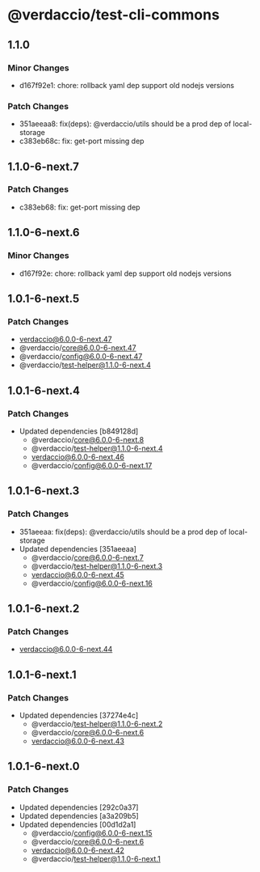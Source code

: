 # @verdaccio/test-cli-commons

## 1.1.0

### Minor Changes

- d167f92e1: chore: rollback yaml dep support old nodejs versions

### Patch Changes

- 351aeeaa8: fix(deps): @verdaccio/utils should be a prod dep of local-storage
- c383eb68c: fix: get-port missing dep

## 1.1.0-6-next.7

### Patch Changes

- c383eb68: fix: get-port missing dep

## 1.1.0-6-next.6

### Minor Changes

- d167f92e: chore: rollback yaml dep support old nodejs versions

## 1.0.1-6-next.5

### Patch Changes

- verdaccio@6.0.0-6-next.47
- @verdaccio/core@6.0.0-6-next.47
- @verdaccio/config@6.0.0-6-next.47
- @verdaccio/test-helper@1.1.0-6-next.4

## 1.0.1-6-next.4

### Patch Changes

- Updated dependencies [b849128d]
  - @verdaccio/core@6.0.0-6-next.8
  - @verdaccio/test-helper@1.1.0-6-next.4
  - verdaccio@6.0.0-6-next.46
  - @verdaccio/config@6.0.0-6-next.17

## 1.0.1-6-next.3

### Patch Changes

- 351aeeaa: fix(deps): @verdaccio/utils should be a prod dep of local-storage
- Updated dependencies [351aeeaa]
  - @verdaccio/core@6.0.0-6-next.7
  - @verdaccio/test-helper@1.1.0-6-next.3
  - verdaccio@6.0.0-6-next.45
  - @verdaccio/config@6.0.0-6-next.16

## 1.0.1-6-next.2

### Patch Changes

- verdaccio@6.0.0-6-next.44

## 1.0.1-6-next.1

### Patch Changes

- Updated dependencies [37274e4c]
  - @verdaccio/test-helper@1.1.0-6-next.2
  - @verdaccio/core@6.0.0-6-next.6
  - verdaccio@6.0.0-6-next.43

## 1.0.1-6-next.0

### Patch Changes

- Updated dependencies [292c0a37]
- Updated dependencies [a3a209b5]
- Updated dependencies [00d1d2a1]
  - @verdaccio/config@6.0.0-6-next.15
  - @verdaccio/core@6.0.0-6-next.6
  - verdaccio@6.0.0-6-next.42
  - @verdaccio/test-helper@1.1.0-6-next.1
